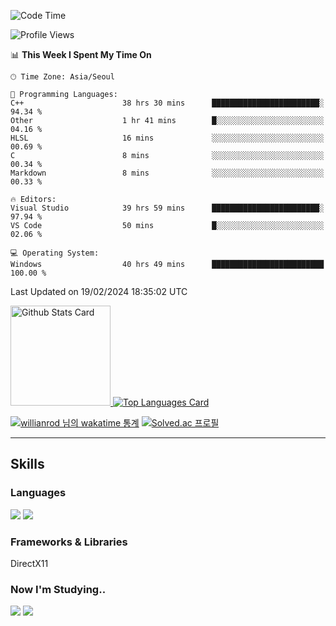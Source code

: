 <!--START_SECTION:waka-->
![Code Time](http://img.shields.io/badge/Code%20Time-981%20hrs%205%20mins-blue)

![Profile Views](http://img.shields.io/badge/Profile%20Views-0-blue)

📊 **This Week I Spent My Time On** 

```text
🕑︎ Time Zone: Asia/Seoul

💬 Programming Languages: 
C++                      38 hrs 30 mins      ████████████████████████░   94.34 % 
Other                    1 hr 41 mins        █░░░░░░░░░░░░░░░░░░░░░░░░   04.16 % 
HLSL                     16 mins             ░░░░░░░░░░░░░░░░░░░░░░░░░   00.69 % 
C                        8 mins              ░░░░░░░░░░░░░░░░░░░░░░░░░   00.34 % 
Markdown                 8 mins              ░░░░░░░░░░░░░░░░░░░░░░░░░   00.33 % 

🔥 Editors: 
Visual Studio            39 hrs 59 mins      ████████████████████████░   97.94 % 
VS Code                  50 mins             █░░░░░░░░░░░░░░░░░░░░░░░░   02.06 % 

💻 Operating System: 
Windows                  40 hrs 49 mins      █████████████████████████   100.00 % 
```


 Last Updated on 19/02/2024 18:35:02 UTC
<!--END_SECTION:waka-->


<!-- [![Anurag's github stats](https://github-readme-stats.vercel.app/api?username=heosumin518)](https://github.com/anuraghazra/github-readme-stats) -->

<!-- markdownlint-disable MD033 -->
<a href="https://github.com/anuraghazra/github-readme-stats#github-stats-card">
  <img
    src="https://github-readme-stats.vercel.app/api?username=heosumin518&hide_title=true&show_icons=true&include_all_commits=true&count_private=true&hide_border=true&theme=onedark&title_color=5f4b8b&text_color=f0eee9&icon_color=00abc0"
    alt="Github Stats Card"
    height="160"
  />
</a>
<a href="https://github.com/anuraghazra/github-readme-stats#top-languages-card">
  <img
    src="https://github-readme-stats.vercel.app/api/top-langs?username=heosumin518&hide=css,tex&hide_title=true&layout=compact&langs_count=8&hide_border=true&theme=onedark&title_color=5f4b8b&text_color=f0eee9&icon_color=00abc0"
    alt="Top Languages Card"
  />
</a>

[![willianrod 님의 wakatime 통계](https://github-readme-stats.vercel.app/api/wakatime?username=heosumin518&layout=compact&count_private=true)](https://wakatime.com/@heosumin518) [![Solved.ac
프로필](http://mazassumnida.wtf/api/v2/generate_badge?boj=heosumin)](https://solved.ac/heosumin)


---

## Skills

### Languages

<img src="https://img.shields.io/badge/C-A8B9CC?style=flat-square&logo=C&logoColor=white"/> <img src="https://img.shields.io/badge/C++-00599C?style=flat-square&logo=C%2B%2B&logoColor=white"/>

### Frameworks & Libraries

DirectX11

### Now I'm Studying..

<img src="https://img.shields.io/badge/CSharp-239120?style=flat-square&logo=CSharp&logoColor=white"/> <img src="https://img.shields.io/badge/OpenGL-5586A4?style=flat-square&logo=OpenGL&logoColor=white"/>

